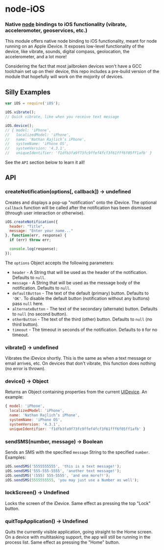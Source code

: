 node-iOS
========
### Native [node][Node] bindings to iOS functionality (vibrate, acceleromoter, geoservices, etc.)


This module offers native node binding to iOS functionality, meant for node running on an
Apple iDevice. It exposes low-level functionality of the device, like vibrate, sounds,
digital compass, geolocation, the accelerometer, and a lot more!

Considering the fact that most jailbroken devices won't have a GCC toolchain set up on their
device, this repo includes a pre-build version of the module that hopefully will work on the
mojority of devices.


Silly Examples
--------------

``` javascript
var iOS = require('iOS');

iOS.vibrate();
// Quick vibrate, like when you receive text message

iOS.device();
// { model: 'iPhone',
//   localizedModel: 'iPhone',
//   name: 'Nathan Rajlich’s iPhone',
//   systemName: 'iPhone OS',
//   systemVersion: '4.3.1',
//   uniqueIdentifier: 'f1dfb3fa9f73fc9ffef4fcf3f61fff6f05ff1afb' }
```

See the `API` section below to learn it all!


API
---

### createNotification(options[, callback]) -> undefined

Creates and displays a pop-up "notification" onto the iDevice. The optional `callback`
function will be called after the notification has been dismissed (through user interaction
or otherwise).

``` javascript
iOS.createNotification({
  header: "Title",
  message: "Enter your name..."
}, function(err, response) {
  if (err) throw err;

  console.log(response);  
});
```

The `options` Object accepts the following parameters:

 * `header` - A String that will be used as the header of the notification. Defaults to `null`.
 * `message` - A String that will be used as the message body of the notification. Defaults to `null`.
 * `defaultButton` - The text of the default (primary) button. Defaults to `'OK'`. To disable the
                     default button (notification without any buttons) pass `null` here.
 * `alternateButton` - The text of the secondary (alternate) button. Defaults to `null` (no second button).
 * `otherButton` - The text of the third (other) button. Defaults to `null` (no third button).
 * `timeout` - The timeout in seconds of the notification. Defaults to `0` for no timeout.

### vibrate() -> undefined

Vibrates the iDevice shortly. This is the same as when a text message or email arrives, etc.
On devices that don't vibrate, this function does nothing (no error is thrown).

### device() -> Object

Returns an Object containing properties from the current [UIDevice][]. An example:

``` javascript
{ model: 'iPhone',
  localizedModel: 'iPhone',
  name: 'Nathan Rajlich’s iPhone',
  systemName: 'iPhone OS',
  systemVersion: '4.3.1',
  uniqueIdentifier: 'f1dfb3fa9f73fc9ffef4fcf3f61fff6f05ff1afb' }
```

### sendSMS(number, message) -> Boolean

Sends an SMS with the specified `message` String to the specified `number`. Examples:

``` javascript
iOS.sendSMS('5555555555', 'this is a text message!');
iOS.sendSMS('555-555-5555', 'another text message!');
iOS.sendSMS('(555) 555-5555', 'and one more?!');
iOS.sendSMS(5555555555, 'you may just use a Number as well');
```

### lockScreen() -> Undefined

Locks the screen of the iDevice. Same effect as pressing the top "Lock" button.

### quitTopApplication() -> Undefined

Quits the currently visible application, going straight to the Home screen. On a
device with multitasking support, the app will still be running in the process list.
Same effect as pressing the "Home" button.


[Node]: http://nodejs.org
[UIDevice]: http://developer.apple.com/library/ios/#documentation/uikit/reference/UIDevice_Class/Reference/UIDevice.html
